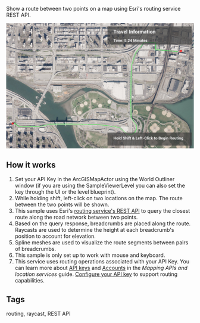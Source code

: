 Show a route between two points on a map using Esri's routing service REST API.

![Routing](Routing.jpg)

## How it works

1. Set your API Key in the ArcGISMapActor using the World Outliner window (if you are using the SampleViewerLevel you can also set the key through the UI or the level blueprint).
2. While holding shift, left-click on two locations on the map. The route between the two points will be shown. 
3. This sample uses Esri's [routing service's REST API](https://developers.arcgis.com/rest/network/api-reference/overview-of-network-analysis-services.htm) to query the closest route along the road network between two points. 
4. Based on the query response, breadcrumbs are placed along the route. Raycasts are used to determine the height at each breadcrumb's position to account for elevation.
5. Spline meshes are used to visualize the route segments between pairs of breadcrumbs.
6. This sample is only set up to work with mouse and keyboard.
7. This service uses routing operations associated with your API Key. You can learn more about [API keys](https://developers.arcgis.com/documentation/mapping-apis-and-services/security/api-keys/) and [Accounts](https://developers.arcgis.com/documentation/mapping-apis-and-services/deployment/accounts/) in the _Mapping APIs and location services_ guide. [Configure your API key](https://developers.arcgis.com/documentation/mapping-apis-and-services/security/tutorials/create-and-manage-an-api-key/#set-service-scopes) to support routing capabilities. 

## Tags

routing, raycast, REST API
